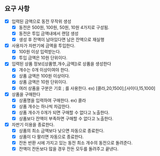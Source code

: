 ## 요구 사항
- [x] 입력된 금액으로 동전 무작위 생성
  - [x] 동전은 500원, 100원, 50원, 10원 4가지로 구성됨.
  - [x] 동전은 투입 금액내에서 랜덤 생성
  - [x] 생성 후 잔액이 남아있다면 남은 잔액으로 재실행
 
- [x] 사용자가 자판기에 금액을 투입한다.
  - [x] 100원 이상 입력받는다.
  - [x] 투입 금액은 10원 단위이다.
 
- [x] 입력된 상품 정보([상품명,개수,금액])로 상품을 생성한다
  - [x] 개수는 0개 이상이여야 한다.
  - [x] 상품 금액은 100원 이상이다.
  - [x] 상품 금액은 10원 단위이다.
  - [x] 여러 상품을 구분은 기호 ; 를 사용한다. ex) [콜라,20,1500];[사이다,15,1000]
  
- [x] 상품을 구매한다 
  - [x] 상품명을 입력하여 구매한다. ex) 콜라
  - [x] 상품 개수는 하나씩 차감한다.
  - [x] 상품 개수가 0개가 되면 구매할 수 없다고 노출한다.
  - [x] 상품보다 잔액이 부족하면 구매할 수 없다고 노출한다.
  
- [x] 자판기 이용을 종료한다.
  - [x] 상품의 최소 금액보다 낮으면 자동으로 종료한다.
  - [x] 상품이 다 팔리면 자동으로 종료한다.
  - [x] 잔돈 반환 시에 가지고 있는 동전 최소 개수의 동전으로 돌려준다.
  - [x] 잔액이 잔돈보다 많을 경우 잔돈 모두를 돌려주고 끝낸다.